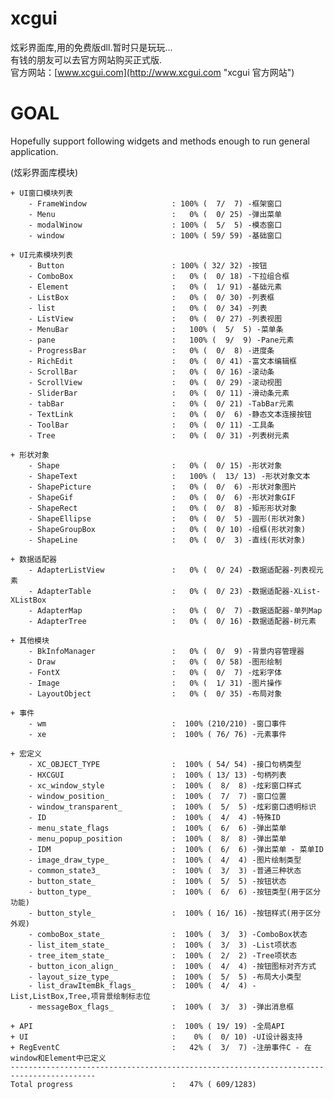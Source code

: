 # xcgui
炫彩界面库,用的免费版dll.暂时只是玩玩...<br>
有钱的朋友可以去官方网站购买正式版.<br>
官方网站：[www.xcgui.com](http://www.xcgui.com "xcgui 官方网站")<br>

# GOAL

  Hopefully support following widgets and methods enough to run general application.

(炫彩界面库模块)

    + UI窗口模块列表
        - FrameWindow                   : 100% (  7/  7) -框架窗口
        - Menu                          :   0% (  0/ 25) -弹出菜单
        - modalWinow                    : 100% (  5/  5) -模态窗口
        - window                        : 100% ( 59/ 59) -基础窗口

    + UI元素模块列表
        - Button                        : 100% ( 32/ 32) -按钮
        - ComboBox                      :   0% (  0/ 18) -下拉组合框
        - Element                       :   0% (  1/ 91) -基础元素
        - ListBox                       :   0% (  0/ 30) -列表框
        - list                          :   0% (  0/ 34) -列表
        - ListView                      :   0% (  0/ 27) -列表视图
        - MenuBar                       :   100% (  5/  5) -菜单条
        - pane                          :   100% (  9/  9) -Pane元素
        - ProgressBar                   :   0% (  0/  8) -进度条
        - RichEdit                      :   0% (  0/ 41) -富文本编辑框
        - ScrollBar                     :   0% (  0/ 16) -滚动条
        - ScrollView                    :   0% (  0/ 29) -滚动视图
        - SliderBar                     :   0% (  0/ 11) -滑动条元素
        - tabBar                        :   0% (  0/ 21) -TabBar元素
        - TextLink                      :   0% (  0/  6) -静态文本连接按钮
        - ToolBar                       :   0% (  0/ 11) -工具条
        - Tree                          :   0% (  0/ 31) -列表树元素

    + 形状对象
        - Shape                         :   0% (  0/ 15) -形状对象
        - ShapeText                     :   100% (  13/ 13) -形状对象文本
        - ShapePicture                  :   0% (  0/  6) -形状对象图片
        - ShapeGif                      :   0% (  0/  6) -形状对象GIF
        - ShapeRect                     :   0% (  0/  8) -矩形形状对象
        - ShapeEllipse                  :   0% (  0/  5) -圆形(形状对象)
        - ShapeGroupBox                 :   0% (  0/ 10) -组框(形状对象)
        - ShapeLine                     :   0% (  0/  3) -直线(形状对象)

    + 数据适配器
        - AdapterListView               :   0% (  0/ 24) -数据适配器-列表视元素
        - AdapterTable                  :   0% (  0/ 23) -数据适配器-XList-XListBox
        - AdapterMap                    :   0% (  0/  7) -数据适配器-单列Map
        - AdapterTree                   :   0% (  0/ 16) -数据适配器-树元素

    + 其他模块
        - BkInfoManager                 :   0% (  0/  9) -背景内容管理器
        - Draw                          :   0% (  0/ 58) -图形绘制
        - FontX                         :   0% (  0/  7) -炫彩字体
        - Image                         :   0% (  1/ 31) -图片操作
        - LayoutObject                  :   0% (  0/ 35) -布局对象

    + 事件
        - wm                            :  100% (210/210) -窗口事件
        - xe                            :  100% ( 76/ 76) -元素事件

    + 宏定义
        - XC_OBJECT_TYPE                :  100% ( 54/ 54) -接口句柄类型
        - HXCGUI                        :  100% ( 13/ 13) -句柄列表
        - xc_window_style               :  100% (  8/  8) -炫彩窗口样式
        - window_position_              :  100% (  7/  7) -窗口位置
        - window_transparent_           :  100% (  5/  5) -炫彩窗口透明标识
        - ID                            :  100% (  4/  4) -特殊ID
        - menu_state_flags              :  100% (  6/  6) -弹出菜单
        - menu_popup_position           :  100% (  8/  8) -弹出菜单
        - IDM                           :  100% (  6/  6) -弹出菜单 - 菜单ID
        - image_draw_type_              :  100% (  4/  4) -图片绘制类型
        - common_state3_                :  100% (  3/  3) -普通三种状态
        - button_state_                 :  100% (  5/  5) -按钮状态
        - button_type_                  :  100% (  6/  6) -按钮类型(用于区分功能)
        - button_style_                 :  100% ( 16/ 16) -按钮样式(用于区分外观)
        - comboBox_state_               :  100% (  3/  3) -ComboBox状态
        - list_item_state_              :  100% (  3/  3) -List项状态
        - tree_item_state_              :  100% (  2/  2) -Tree项状态
        - button_icon_align_            :  100% (  4/  4) -按钮图标对齐方式
        - layout_size_type_             :  100% (  5/  5) -布局大小类型
        - list_drawItemBk_flags_        :  100% (  4/  4) -List,ListBox,Tree,项背景绘制标志位
        - messageBox_flags_             :  100% (  3/  3) -弹出消息框

    + API                               :  100% ( 19/ 19) -全局API
    + UI                                :    0% (  0/ 10) -UI设计器支持
    + RegEventC                         :   42% (  3/  7) -注册事件C - 在window和Element中已定义
    -----------------------------------------------------------------------------------------
    Total progress                      :   47% ( 609/1283)